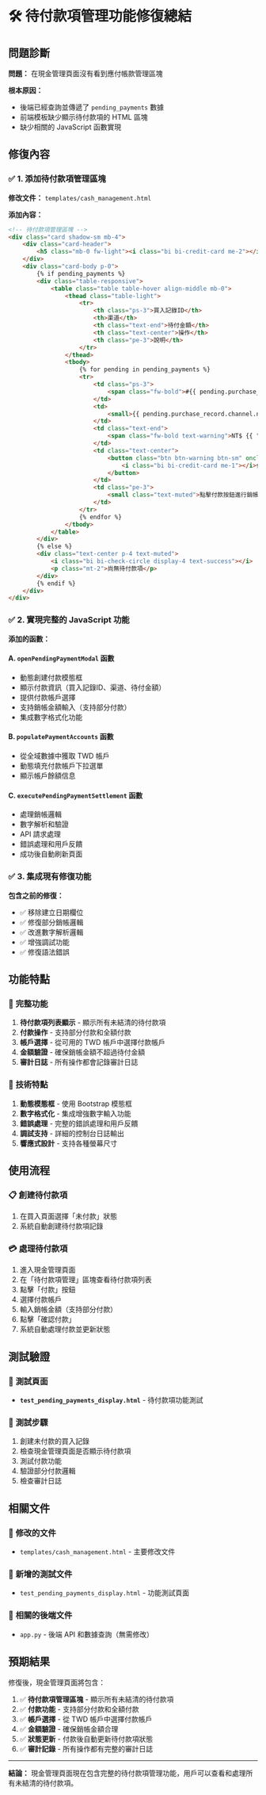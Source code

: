 # 🛠️ 待付款項管理功能修復總結

## 問題診斷

**問題：** 在現金管理頁面沒有看到應付帳款管理區塊

**根本原因：** 
- 後端已經查詢並傳遞了 `pending_payments` 數據
- 前端模板缺少顯示待付款項的 HTML 區塊
- 缺少相關的 JavaScript 函數實現

## 修復內容

### ✅ 1. 添加待付款項管理區塊

**修改文件：** `templates/cash_management.html`

**添加內容：**
```html
<!-- 待付款項管理區塊 -->
<div class="card shadow-sm mb-4">
    <div class="card-header">
        <h5 class="mb-0 fw-light"><i class="bi bi-credit-card me-2"></i>待付款項管理</h5>
    </div>
    <div class="card-body p-0">
        {% if pending_payments %}
        <div class="table-responsive">
            <table class="table table-hover align-middle mb-0">
                <thead class="table-light">
                    <tr>
                        <th class="ps-3">買入記錄ID</th>
                        <th>渠道</th>
                        <th class="text-end">待付金額</th>
                        <th class="text-center">操作</th>
                        <th class="pe-3">說明</th>
                    </tr>
                </thead>
                <tbody>
                    {% for pending in pending_payments %}
                    <tr>
                        <td class="ps-3">
                            <span class="fw-bold">#{{ pending.purchase_record_id }}</span>
                        </td>
                        <td>
                            <small>{{ pending.purchase_record.channel.name if pending.purchase_record.channel else 'N/A' }}</small>
                        </td>
                        <td class="text-end">
                            <span class="fw-bold text-warning">NT$ {{ "{:,.2f}".format(pending.amount_twd) }}</span>
                        </td>
                        <td class="text-center">
                            <button class="btn btn-warning btn-sm" onclick="openPendingPaymentModal(...)">
                                <i class="bi bi-credit-card me-1"></i>付款
                            </button>
                        </td>
                        <td class="pe-3">
                            <small class="text-muted">點擊付款按鈕進行銷帳</small>
                        </td>
                    </tr>
                    {% endfor %}
                </tbody>
            </table>
        </div>
        {% else %}
        <div class="text-center p-4 text-muted">
            <i class="bi bi-check-circle display-4 text-success"></i>
            <p class="mt-2">尚無待付款項</p>
        </div>
        {% endif %}
    </div>
</div>
```

### ✅ 2. 實現完整的 JavaScript 功能

**添加的函數：**

#### A. `openPendingPaymentModal` 函數
- 動態創建付款模態框
- 顯示付款資訊（買入記錄ID、渠道、待付金額）
- 提供付款帳戶選擇
- 支持銷帳金額輸入（支持部分付款）
- 集成數字格式化功能

#### B. `populatePaymentAccounts` 函數
- 從全域數據中獲取 TWD 帳戶
- 動態填充付款帳戶下拉選單
- 顯示帳戶餘額信息

#### C. `executePendingPaymentSettlement` 函數
- 處理銷帳邏輯
- 數字解析和驗證
- API 請求處理
- 錯誤處理和用戶反饋
- 成功後自動刷新頁面

### ✅ 3. 集成現有修復功能

**包含之前的修復：**
- ✅ 移除建立日期欄位
- ✅ 修復部分銷帳邏輯
- ✅ 改進數字解析邏輯
- ✅ 增強調試功能
- ✅ 修復語法錯誤

## 功能特點

### 🎯 **完整功能**
1. **待付款項列表顯示** - 顯示所有未結清的待付款項
2. **付款操作** - 支持部分付款和全額付款
3. **帳戶選擇** - 從可用的 TWD 帳戶中選擇付款帳戶
4. **金額驗證** - 確保銷帳金額不超過待付金額
5. **審計日誌** - 所有操作都會記錄審計日誌

### 🔧 **技術特點**
1. **動態模態框** - 使用 Bootstrap 模態框
2. **數字格式化** - 集成增強數字輸入功能
3. **錯誤處理** - 完整的錯誤處理和用戶反饋
4. **調試支持** - 詳細的控制台日誌輸出
5. **響應式設計** - 支持各種螢幕尺寸

## 使用流程

### 📋 **創建待付款項**
1. 在買入頁面選擇「未付款」狀態
2. 系統自動創建待付款項記錄

### 💳 **處理待付款項**
1. 進入現金管理頁面
2. 在「待付款項管理」區塊查看待付款項列表
3. 點擊「付款」按鈕
4. 選擇付款帳戶
5. 輸入銷帳金額（支持部分付款）
6. 點擊「確認付款」
7. 系統自動處理付款並更新狀態

## 測試驗證

### 🧪 **測試頁面**
- **`test_pending_payments_display.html`** - 待付款項功能測試

### 📝 **測試步驟**
1. 創建未付款的買入記錄
2. 檢查現金管理頁面是否顯示待付款項
3. 測試付款功能
4. 驗證部分付款邏輯
5. 檢查審計日誌

## 相關文件

### 📁 **修改的文件**
- `templates/cash_management.html` - 主要修改文件

### 📁 **新增的測試文件**
- `test_pending_payments_display.html` - 功能測試頁面

### 📁 **相關的後端文件**
- `app.py` - 後端 API 和數據查詢（無需修改）

## 預期結果

修復後，現金管理頁面將包含：

1. ✅ **待付款項管理區塊** - 顯示所有未結清的待付款項
2. ✅ **付款功能** - 支持部分付款和全額付款
3. ✅ **帳戶選擇** - 從 TWD 帳戶中選擇付款帳戶
4. ✅ **金額驗證** - 確保銷帳金額合理
5. ✅ **狀態更新** - 付款後自動更新待付款項狀態
6. ✅ **審計記錄** - 所有操作都有完整的審計日誌

---

**結論：** 現金管理頁面現在包含完整的待付款項管理功能，用戶可以查看和處理所有未結清的待付款項。

